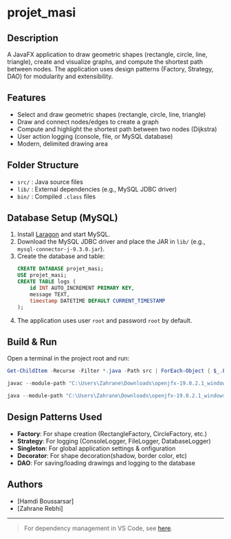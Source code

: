 # projet_masi

## Description

A JavaFX application to draw geometric shapes (rectangle, circle, line, triangle), create and visualize graphs, and compute the shortest path between nodes. The application uses design patterns (Factory, Strategy, DAO) for modularity and extensibility.

## Features
- Select and draw geometric shapes (rectangle, circle, line, triangle)
- Draw and connect nodes/edges to create a graph
- Compute and highlight the shortest path between two nodes (Dijkstra)
- User action logging (console, file, or MySQL database)
- Modern, delimited drawing area

## Folder Structure
- `src/` : Java source files
- `lib/` : External dependencies (e.g., MySQL JDBC driver)
- `bin/` : Compiled `.class` files

## Database Setup (MySQL)
1. Install [Laragon](https://laragon.org/) and start MySQL.
2. Download the MySQL JDBC driver and place the JAR in `lib/` (e.g., `mysql-connector-j-9.3.0.jar`).
3. Create the database and table:
   ```sql
   CREATE DATABASE projet_masi;
   USE projet_masi;
   CREATE TABLE logs (
       id INT AUTO_INCREMENT PRIMARY KEY,
       message TEXT,
       timestamp DATETIME DEFAULT CURRENT_TIMESTAMP
   );
   ```
4. The application uses user `root` and password `root` by default.

## Build & Run
Open a terminal in the project root and run:
```powershell
Get-ChildItem -Recurse -Filter *.java -Path src | ForEach-Object { $_.FullName } | javac --module-path "C:\Users\Zahrane\Downloads\openjfx-19.0.2.1_windows-x64_bin-sdk\javafx-sdk-19.0.2.1\lib" --add-modules javafx.controls,javafx.fxml -d bin @-

javac --module-path "C:\Users\Zahrane\Downloads\openjfx-19.0.2.1_windows-x64_bin-sdk\javafx-sdk-19.0.2.1\lib" --add-modules javafx.controls,javafx.fxml -d bin src/app/*.java src/behavioral/strategy/*.java src/creational/factory/*.java src/creational/singleton/*.java src/structural/decorator/*.java

java --module-path "C:\Users\Zahrane\Downloads\openjfx-19.0.2.1_windows-x64_bin-sdk\javafx-sdk-19.0.2.1\lib" --add-modules javafx.controls,javafx.fxml -cp "bin;lib\mysql-connector-j-9.3.0.jar" app.HelloFX
```

## Design Patterns Used
- **Factory**: For shape creation (RectangleFactory, CircleFactory, etc.)
- **Strategy**: For logging (ConsoleLogger, FileLogger, DatabaseLogger)
- **Singleton**: For global application settings & onfiguration
- **Decorator**: For shape decoration(shadow, border color, etc) 
- **DAO**: For saving/loading drawings and logging to the database

## Authors
- [Hamdi Boussarsar]
- [Zahrane Rebhi]

---

> For dependency management in VS Code, see [here](https://github.com/microsoft/vscode-java-dependency#manage-dependencies).
